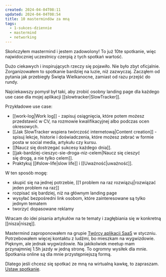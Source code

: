 ```yaml
---
created: 2024-04-04T08:11
updated: 2024-04-04T08:54
title: 10 mastermindów za mną
tags:
  - 1-sukces-dziennie
  - mastermind
  - networking
---
```

Skończyłem mastermind i jestem zadowolony! To już 10te spotkanie, więc najwidoczniej uczestnicy czerpią z tych spotkań wartość. 

Dużo ciekawych i inspirujących rzeczy się pojawiło. Nie było zbyt oficjalnie. Zorganizowałem to spotkanie bardziej na luzie, niż zazwyczaj. Zacząłem od pytania jak przebiegły Święta Wielkanocne, zamiast od razu przejść do rundy. 

Najciekawszy pomysł był taki, aby zrobić osobny landing page dla każdego use case dla mojej aplikacji [[slowtracker|SlowTracker]]. 

Przykładowe use case:
- [[work-log|Work log]] - zapisuj osiągnięcia, które potem możesz przedstawić w CV, na rozmowie kwalifikacyjnej albo podczas ocen okresowych.
- [[Jak SlowTracker wspiera twórczość internetową|Content creation]] - spisuj lekcje, historie i doświadczenia, które możesz zebrać w formie posta w social media, artykułu czy kursu.
- [[Naucz się dostrzegać sukcesy każdego dnia]].
- [[jak-bardziej-cieszyc-sie-droga-niz-celem|Naucz się cieszyć się drogą, a nie tylko celem]].
- Praktykuj [[#slow-life|slow life]] i [[Uważność|uważność]].

W ten sposób mogę:
- skupić się na jednej potrzebie, [[1 problem na raz rozwiązuj|rozwiązać jeden problem na raz]]
- rozpisać się bardziej, niż na głównym landing page
- wysyłać bezpośredni link osobom, które zainteresowane są tylko jednym tematem
- tworzyć dopasowane reklamy

Wracam do idei pisania artykułów na te tematy i zagłębiania się w konkretną [[nisza|niszę]].

Mastermind zaproponowałem na grupie [Twórcy aplikacji SaaS](https://www.facebook.com/groups/2014426838638507) w styczniu. Potrzebowałem więcej kontaktu z ludźmi, bo mieszkam na wygwizdowie. Pięknym, ale jednak wygwizdowie. Na jakikolwiek meetup mam przynajmniej 1.5h jazdy w jedną stronę. To ogromny wysiłek dla mnie. Spotkania online są dla mnie przystępniejszą formą.

Dlatego jeśli chcesz się spotkać ze mną na wirtualną kawkę, to zapraszam. [Ustaw spotkanie](https://calendly.com/michal-kukla/30min).